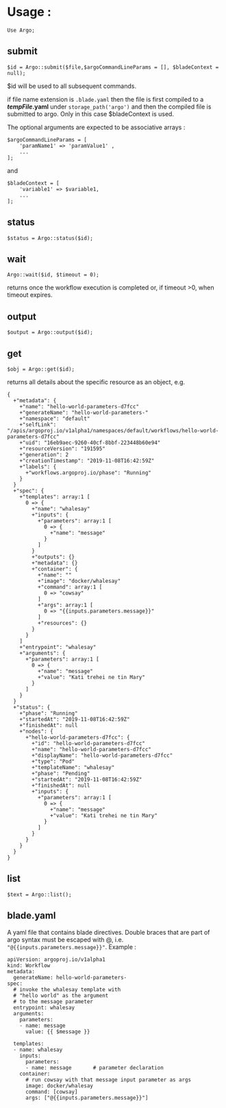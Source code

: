 # Usage :

```
Use Argo;
```

## submit

```
$id = Argo::submit($file,$argoCommandLineParams = [], $bladeContext = null);

```
$id will be used to all subsequent commands. 

if file name extension is `.blade.yaml` then the file is first compiled to a ***tempFile*.yaml** under `storage_path('argo')` and then the compiled file is submitted to argo. Only in this case $bladeContext is used.

The optional arguments are expected to be associative arrays :

```
$argoCommandLineParams = [ 
    'paramName1' => 'paramValue1' ,
    ...
];
``` 
and 
```
$bladeContext = [
    'variable1' => $variable1,
    ...
];

```

## status

```
$status = Argo::status($id);
```
## wait
```
Argo::wait($id, $timeout = 0);
```
returns once the workflow execution is completed or, if timeout >0, when timeout expires. 

## output

```
$output = Argo::output($id);
```

## get

```
$obj = Argo::get($id);
```
returns all details about the specific resource as an object, e.g. 
```
{
  +"metadata": {
    +"name": "hello-world-parameters-d7fcc"
    +"generateName": "hello-world-parameters-"
    +"namespace": "default"
    +"selfLink": "/apis/argoproj.io/v1alpha1/namespaces/default/workflows/hello-world-parameters-d7fcc"
    +"uid": "16eb9aec-9260-40cf-8bbf-223448b60e94"
    +"resourceVersion": "191595"
    +"generation": 2
    +"creationTimestamp": "2019-11-08T16:42:59Z"
    +"labels": {
      +"workflows.argoproj.io/phase": "Running"
    }
  }
  +"spec": {
    +"templates": array:1 [
      0 => {
        +"name": "whalesay"
        +"inputs": {
          +"parameters": array:1 [
            0 => {
              +"name": "message"
            }
          ]
        }
        +"outputs": {}
        +"metadata": {}
        +"container": {
          +"name": ""
          +"image": "docker/whalesay"
          +"command": array:1 [
            0 => "cowsay"
          ]
          +"args": array:1 [
            0 => "{{inputs.parameters.message}}"
          ]
          +"resources": {}
        }
      }
    ]
    +"entrypoint": "whalesay"
    +"arguments": {
      +"parameters": array:1 [
        0 => {
          +"name": "message"
          +"value": "Kati trehei ne tin Mary"
        }
      ]
    }
  }
  +"status": {
    +"phase": "Running"
    +"startedAt": "2019-11-08T16:42:59Z"
    +"finishedAt": null
    +"nodes": {
      +"hello-world-parameters-d7fcc": {
        +"id": "hello-world-parameters-d7fcc"
        +"name": "hello-world-parameters-d7fcc"
        +"displayName": "hello-world-parameters-d7fcc"
        +"type": "Pod"
        +"templateName": "whalesay"
        +"phase": "Pending"
        +"startedAt": "2019-11-08T16:42:59Z"
        +"finishedAt": null
        +"inputs": {
          +"parameters": array:1 [
            0 => {
              +"name": "message"
              +"value": "Kati trehei ne tin Mary"
            }
          ]
        }
      }
    }
  }
}

```
## list

```
$text = Argo::list();
```
## blade.yaml
A yaml file that contains blade directives. Double braces that are part of argo syntax must be escaped with @, i.e. `"@{{inputs.parameters.message}}"`. Example :
```
apiVersion: argoproj.io/v1alpha1
kind: Workflow
metadata:
  generateName: hello-world-parameters-
spec:
  # invoke the whalesay template with
  # "hello world" as the argument
  # to the message parameter
  entrypoint: whalesay
  arguments:
    parameters:
    - name: message
      value: {{ $message }}

  templates:
  - name: whalesay
    inputs:
      parameters:
      - name: message       # parameter declaration
    container:
      # run cowsay with that message input parameter as args
      image: docker/whalesay
      command: [cowsay]
      args: ["@{{inputs.parameters.message}}"]
```
